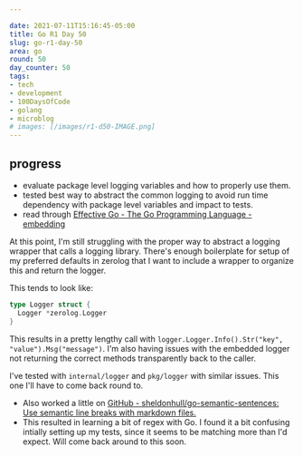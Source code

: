 ```yaml
---

date: 2021-07-11T15:16:45-05:00
title: Go R1 Day 50
slug: go-r1-day-50
area: go
round: 50
day_counter: 50
tags:
- tech
- development
- 100DaysOfCode
- golang
- microblog
# images: [/images/r1-d50-IMAGE.png]
---
```


## progress

- evaluate package level logging variables and how to properly use them.
- tested best way to abstract the common logging to avoid run time dependency with package level variables and impact to tests.
- read through [Effective Go - The Go Programming Language - embedding](https://golang.org/doc/effective_go#embedding)

At this point, I'm still struggling with the proper way to abstract a logging wrapper that calls a logging library.
There's enough boilerplate for setup of my preferred defaults in zerolog that I want to include a wrapper to organize this and return the logger.

This tends to look like:

```go
type Logger struct {
  Logger *zerolog.Logger
}
```

This results in a pretty lengthy call with `logger.Logger.Info().Str("key", "value").Msg("message")`.
I'm also having issues with the embedded logger not returning the correct methods transparently back to the caller.

I've tested with `internal/logger` and `pkg/logger` with similar issues.
This one I'll have to come back round to.

- Also worked a little on [GitHub - sheldonhull/go-semantic-sentences: Use semantic line breaks with markdown files.](https://github.com/sheldonhull/go-semantic-sentences)
- This resulted in learning a bit of regex with Go.
I found it a bit confusing intially setting up my tests, since it seems to be matching more than I'd expect.
Will come back around to this soon.
